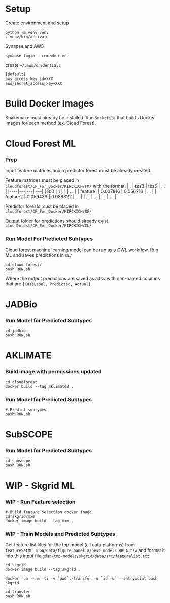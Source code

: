 # Setup

Create environment and setup
```
python -m venv venv
. venv/bin/activate
```

Synapse and AWS
```
synapse login --remember-me
```

create `~/.aws/credentials`

```
[default]
aws_access_key_id=XXX
aws_secret_access_key=XXX
```

# Build Docker Images

Snakemake must already be installed. Run `Snakefile` that builds Docker images for each method (ex. Cloud Forest).

# Cloud Forest ML
### Prep
Input feature matrices and a predictor forest must be already created.

Feature matrices must be placed in `cloudforest/CF_For_Docker/KIRCKICH/FM/` with the format:
| .  | tes3 | tes6 | ... |
|----|---|---| ---|
| B:0 | 1 | 1 | ... |
| feature1  | 0.037816 | 0.056716 | ... |
| feature2  | 0.059439 | 0.088822 | ... |
| ... | ... | ... | ... |

Predictor forests must be placed in `cloudforest/CF_For_Docker/KIRCKICH/SF/`

Output folder for predictions should already exist `cloudforest/CF_For_Docker/KIRCKICH/CL/`


### Run Model For Predicted Subtypes
Cloud forest machine learning model can be ran as a CWL workflow. Run ML and saves predictions in `CL/`
```
cd cloud-forest/
bash RUN.sh
```
Where the output predictions are saved as a tsv with non-named columns that are `[CaseLabel, Predicted, Actual]`


# JADBio
### Run Model for Predicted Subtypes
```
cd jadbio
bash RUN.sh
```


# AKLIMATE
### Build image with permissions updated
```
cd cloudforest
docker build --tag aklimate2 .
```
### Run Model for Predicted Subtypes
```
# Predict subtypes
bash RUN.sh
```


# SubSCOPE
### Run Model for Predicted Subtypes
```
cd subscope
bash RUN.sh
```


# WIP - Skgrid ML
### WIP - Run Feature selection
```
# Build feature selection docker image
cd skgrid/mxm
docker image build --tag mxm .

```


### WIP - Train Models and Predicted Subtypes
Get feature list files for the top model (all data platforms) from `featureSetML_TCGA/data/figure_panel_a/best_models_BRCA.tsv` and format it into this input file `gdan-tmp-models/skgrid/data/src/featurelist.txt`

```
cd skgrid
docker image build --tag skgrid .
```

```
docker run --rm -ti -v `pwd`:/transfer -u `id -u` --entrypoint bash skgrid
```
```
cd transfer
bash RUN.sh
```
